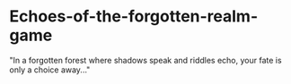 # Echoes-of-the-forgotten-realm-game
"In a forgotten forest where shadows speak and riddles echo, your fate is only a choice away..."

